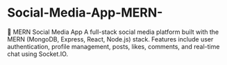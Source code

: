 # Social-Media-App-MERN-
 📱 MERN Social Media App
    A full-stack social media platform built with the MERN (MongoDB, Express, React, Node.js) stack. Features include user authentication, profile management, posts, likes, comments, and real-time chat using Socket.IO.